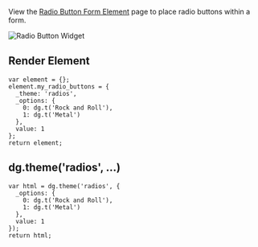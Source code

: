 View the [Radio Button Form Element](../Forms/Form_Elements/Radio_Buttons) page to place radio buttons within a form.

![Radio Button Widget](http://drupalgap.org/sites/default/files/radio-button-widget.png)

## Render Element

```
var element = {};
element.my_radio_buttons = {
  _theme: 'radios',
  _options: {
    0: dg.t('Rock and Roll'),
    1: dg.t('Metal')
  },
  value: 1
};
return element;
```

## dg.theme('radios', ...)

```
var html = dg.theme('radios', {
  _options: {
    0: dg.t('Rock and Roll'),
    1: dg.t('Metal')
  },
  value: 1
});
return html;
```

